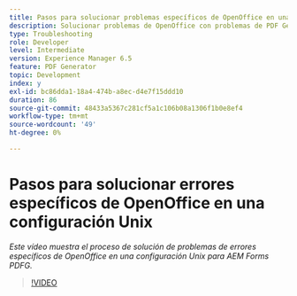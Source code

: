 ```yaml
---
title: Pasos para solucionar problemas específicos de OpenOffice en una configuración Unix
description: Solucionar problemas de OpenOffice con problemas de PDF Generator en la instalación de UNIX.
type: Troubleshooting
role: Developer
level: Intermediate
version: Experience Manager 6.5
feature: PDF Generator
topic: Development
index: y
exl-id: bc86dda1-18a4-474b-a8ec-d4e7f15ddd10
duration: 86
source-git-commit: 48433a5367c281cf5a1c106b08a1306f1b0e8ef4
workflow-type: tm+mt
source-wordcount: '49'
ht-degree: 0%

---
```


# Pasos para solucionar errores específicos de OpenOffice en una configuración Unix

*Este vídeo muestra el proceso de solución de problemas de errores específicos de OpenOffice en una configuración Unix para AEM Forms PDFG.*

>[!VIDEO](https://video.tv.adobe.com/v/3417249?quality=12&learn=on&captions=spa)
